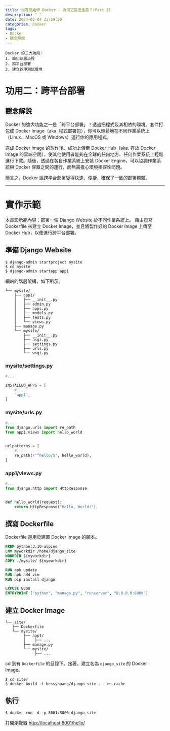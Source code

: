 ```yaml
---
title: 從零開始學 Docker - 為何它這麼重要？(Part 2)
description: " "
date: 2024-02-04 23:59:20
categories: Docker
tags:
- Docker
- 觀念解說
---
```


```
Docker 的三大功用：
1. 簡化部署流程
2. 跨平台部署
3. 建立乾淨測試環境
```

# 功用二：跨平台部署

## 觀念解說

Docker 的強大功能之一是「跨平台部署」！透過把程式及其相依的環境、套件打包成 Docker Image（aka. 程式部署包），你可以輕鬆地在不同作業系統上（Linux、MacOS 或 Windows）運行你的應用程式。

完成 Docker Image 的製作後，成功上傳至 Docker Hub（aka. 存放 Docker Image 的雲端空間），使其他使用者能夠在全球的任何地方、任何作業系統上輕鬆進行下載。隨後，透過在各自作業系統上安裝 Docker Engine，可以協調作業系統與 Docker 容器之間的運行，而無需擔心環境相容性問題。

簡言之，Docker 讓跨平台部署變得快速、便捷，確保了一致的部署體驗。

---
# 實作示範

本章節示範內容：部署一個 Django Website 於不同作業系統上。
藉由撰寫 Dockerfile 來建立 Docker Image，並且將製作好的 Docker Image 上傳至 Docker Hub，以便進行跨平台部署。

## 準備 Django Website

```shell
$ django-admin startproject mysite
$ cd mysite
$ django-admin startapp app1
```

網站的階層架構，如下所示。
```shell
└── mysite/
    ├── app1/
    │   ├── __init__.py
    │   ├── admin.py
    │   ├── apps.py
    │   ├── models.py
    │   ├── tests.py
    │   └── views.py
    ├── manage.py
    └── mysite/
        ├── __init__.py
        ├── asgi.py
        ├── settings.py
        ├── urls.py
        └── wsgi.py
```

### mysite/settings.py
```python
#...

INSTALLED_APPS = [
    #...
    'app1',
]
```

### mysite/urls.py
```python
#...
from django.urls import re_path
from app1.views import hello_world


urlpatterns = [
    #...
    re_path(r'^hello/$', hello_world),
]
```

### app1/views.py
```python
#...
from django.http import HttpResponse


def hello_world(request):
    return HttpResponse("Hello, World!")
```

## 撰寫 Dockerfile

Dockerfile 是用於建置 Docker Image 的腳本。

```dockerfile
FROM python:3.10-alpine
ENV myworkdir /home/django_site
WORKDIR ${myworkdir}
COPY ./mysite/ ${myworkdir}

RUN apk update
RUN apk add vim
RUN pip install django

EXPOSE 8000
ENTRYPOINT ["python", "manage.py", "runserver", "0.0.0.0:8000"]
```

## 建立 Docker Image

```shell
└── site/
   ├── Dockerfile
   └── mysite/
        ├── app1/
        │    ├── ...
        ├── manage.py
        └── mysite/
             ├── ...
```

cd 到有 `Dockerfile` 的目錄下。接著，建立名為 `django_site` 的 Docker Image。
```shell
$ cd site/ 
$ docker build -t bessyhuang/django_site . --no-cache
```

## 執行

```shell
$ docker run -d -p 8001:8000 django_site 
```
打開瀏覽器 [http://localhost:8001/hello/](http://localhost:8001/hello/)
